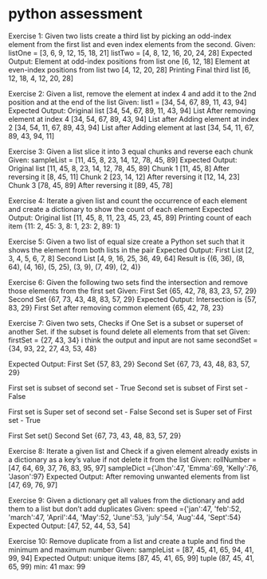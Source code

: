 # python assessment

Exercise 1: Given two lists create a third list by picking an odd-index element 
from the first list and even index elements from the second. 
Given:
listOne = [3, 6, 9, 12, 15, 18, 21]
listTwo = [4, 8, 12, 16, 20, 24, 28]
Expected Output:
Element at odd-index positions from list one
[6, 12, 18]
Element at even-index positions from list two
[4, 12, 20, 28]
Printing Final third list
[6, 12, 18, 4, 12, 20, 28]

Exercise 2: Given a list, remove the element at index 4 and add it to the 
2nd position and at the end of the list
Given:
list1 = [34, 54, 67, 89, 11, 43, 94] 
Expected Output:
Original list  [34, 54, 67, 89, 11, 43, 94]
List After removing element at index 4  [34, 54, 67, 89, 43, 94]
List after Adding element at index 2  [34, 54, 11, 67, 89, 43, 94]
List after Adding element at last  [34, 54, 11, 67, 89, 43, 94, 11]

Exercise 3: Given a list slice it into 3 equal chunks and reverse each chunk 
Given:
sampleList = [11, 45, 8, 23, 14, 12, 78, 45, 89]
Expected Output:
Original list  [11, 45, 8, 23, 14, 12, 78, 45, 89]
Chunk  1 [11, 45, 8]
After reversing it  [8, 45, 11]
Chunk  2 [23, 14, 12]
After reversing it  [12, 14, 23]
Chunk  3 [78, 45, 89]
After reversing it  [89, 45, 78]

Exercise 4: Iterate a given list and count the occurrence of each element and 
create a dictionary to show the count of each element 
Expected Output:
Original list  [11, 45, 8, 11, 23, 45, 23, 45, 89]
Printing count of each item   {11: 2, 45: 3, 8: 1, 23: 2, 89: 1}


Exercise 5: Given a two list of equal size create a Python set such that it shows 
the element from both lists in the pair 
Expected Output:
First List  [2, 3, 4, 5, 6, 7, 8]
Second List  [4, 9, 16, 25, 36, 49, 64]
Result is  {(6, 36), (8, 64), (4, 16), (5, 25), (3, 9), (7, 49), (2, 4)}

Exercise 6: Given the following two sets find the intersection and remove those 
elements from the first set 
Given:
First Set  {65, 42, 78, 83, 23, 57, 29}
Second Set  {67, 73, 43, 48, 83, 57, 29}
Expected Output:
Intersection is  {57, 83, 29}
First Set after removing common element  {65, 42, 78, 23}

Exercise 7: Given two sets, Checks if One Set is a subset or superset of
 another Set. if the subset is found delete all elements from that set 
Given:
firstSet = {27, 43, 34} i think the output and input are not same
secondSet = {34, 93, 22, 27, 43, 53, 48}

Expected Output:
First Set  {57, 83, 29}
Second Set  {67, 73, 43, 48, 83, 57, 29}

First set is subset of second set - True
Second set is subset of First set -  False

First set is Super set of second set -  False
Second set is Super set of First set -  True

First Set  set()
Second Set  {67, 73, 43, 48, 83, 57, 29}

Exercise 8: Iterate a given list and Check if a given element already exists in a 
dictionary as a key’s value if not delete it from the list 
Given:
rollNumber = [47, 64, 69, 37, 76, 83, 95, 97]
sampleDict ={'Jhon':47, 'Emma':69, 'Kelly':76, 'Jason':97}
Expected Output:
After removing unwanted elements from list [47, 69, 76, 97]


Exercise 9: Given a dictionary get all values from the dictionary and add them to
a list but don’t add duplicates 
Given:
speed ={'jan':47, 'feb':52, 'march':47, 'April':44, 'May':52, 'June':53, 
'july':54, 'Aug':44, 'Sept':54}
Expected Output:
[47, 52, 44, 53, 54]

Exercise 10: Remove duplicate from a list and create a tuple and find the minimum 
and maximum number 
Given:
sampleList = [87, 45, 41, 65, 94, 41, 99, 94]
Expected Output:
unique items [87, 45, 41, 65, 99]
tuple (87, 45, 41, 65, 99)
min: 41
max: 99
